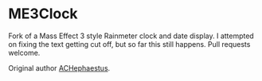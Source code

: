 ME3Clock
========

Fork of a Mass Effect 3 style Rainmeter clock and date display. I attempted on fixing the text getting cut off, but so far this still happens. Pull requests welcome.

Original author [ACHephaestus][1].


 [1]: http://achephaestus.deviantart.com/art/Mass-Effect-3-Clock-and-Date-337900297